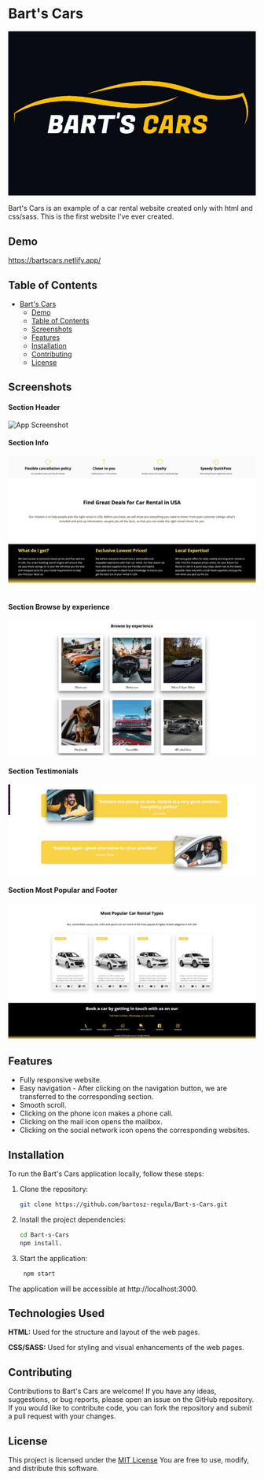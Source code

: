
# Bart's Cars

![Logo](https://github.com/bartosz-regula/Bart-s-Cars/blob/main/img/barts_cars_logo.png?raw=true)

Bart's Cars is an example of a car rental website created only with html and css/sass. This is the first website I've ever created.

## Demo

https://bartscars.netlify.app/

## Table of Contents

-   [Bart's Cars](#barts-cars)
    -   [Demo](#demo)
    -   [Table of Contents](#table-of-contents)
    -   [Screenshots](#screenshots)
    -   [Features](#features)
    -   [Installation](#installation)
    -   [Contributing](#contributing)
    -   [License](#license)


## Screenshots

#### Section Header
![App Screenshot](https://github.com/bartosz-regula/Bart-s-Cars/blob/main/ScreenShots/section_header.png?raw=true)

#### Section Info
![App Screenshot](https://github.com/bartosz-regula/Bart-s-Cars/blob/main/ScreenShots/info_section.png?raw=true)

#### Section Browse by experience
![App Screenshot](https://github.com/bartosz-regula/Bart-s-Cars/blob/main/ScreenShots/browse_by_experience_section.png?raw=true)

#### Section Testimonials
![App Screenshot](https://github.com/bartosz-regula/Bart-s-Cars/blob/main/ScreenShots/testimonials_section.png?raw=true)

#### Section Most Popular and Footer
![App Screenshot](https://github.com/bartosz-regula/Bart-s-Cars/blob/main/ScreenShots/most_popular_cars_and_footer_section.png?raw=true)

## Features

- Fully responsive website.
- Easy navigation - After clicking on the navigation button, we are     transferred to the corresponding section.
- Smooth scroll.
- Clicking on the phone icon makes a phone call.
- Clicking on the mail icon opens the mailbox.
- Clicking on the social network icon opens the corresponding websites.


## Installation

To run the Bart's Cars application locally, follow these steps:

1. Clone the repository:
    ```bash
    git clone https://github.com/bartosz-regula/Bart-s-Cars.git   

2.   Install the project dependencies:
     ```bash
     cd Bart-s-Cars
     npm install.

3. Start the application:
    ```bash
     npm start

The application will be accessible at http://localhost:3000.
## Technologies Used

**HTML:** Used for the structure and layout of the web pages.

**CSS/SASS:** Used for styling and visual enhancements of the web pages.


## Contributing

Contributions to Bart's Cars are welcome! If you have any ideas, suggestions, or bug reports, please open an issue on the GitHub repository. If you would like to contribute code, you can fork the repository and submit a pull request with your changes.



## License

This project is licensed under the [MIT License](https://choosealicense.com/licenses/mit/) You are free to use, modify, and distribute this software.
